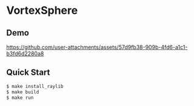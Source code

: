 # VortexSphere

## Demo

https://github.com/user-attachments/assets/57d9fb38-909b-4fd6-a1c1-b3fd6d2280a8


## Quick Start

```bash
$ make install_raylib
$ make build
$ make run
```
